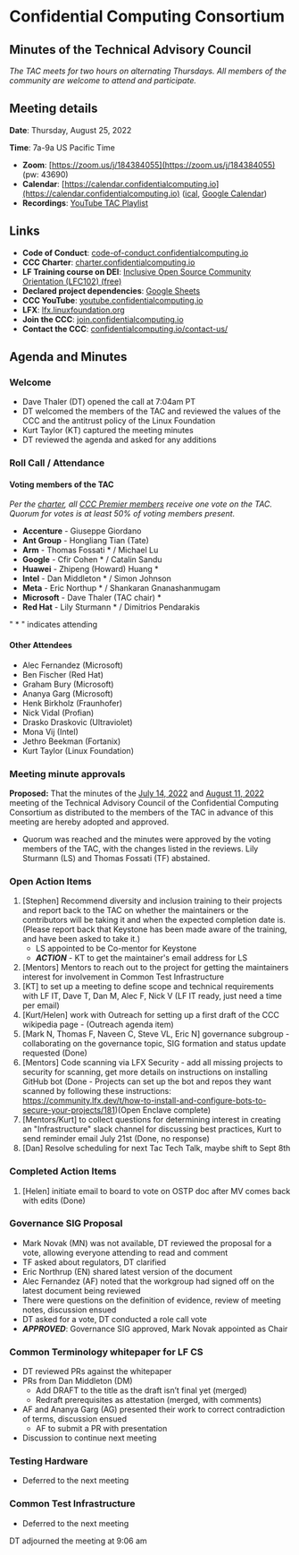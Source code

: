 # Confidential Computing Consortium 
## Minutes of the Technical Advisory Council 

*The TAC meets for two hours on alternating Thursdays. All members of the community are welcome to attend and participate.*

## Meeting details

**Date**: Thursday, August 25, 2022

**Time**: 7a-9a US Pacific Time

* **Zoom**: [https://zoom.us/j/184384055](https://zoom.us/j/184384055) (pw: 43690)
* **Calendar**: [https://calendar.confidentialcomputing.io](https://calendar.confidentialcomputing.io) ([ical](https://calendar.google.com/calendar/ical/c_c0pcihr7n2n1k3a38i32d9ag10%40group.calendar.google.com/public/basic.ics), [Google Calendar](https://calendar.google.com/calendar/u/0/r?cid=c_c0pcihr7n2n1k3a38i32d9ag10@group.calendar.google.com))
* **Recordings**: [YouTube TAC Playlist](https://www.youtube.com/playlist?list=PLmfkUJc39uMjaB_I1dYW72I44kr9QzG_B)

## Links

* **Code of Conduct**: [code-of-conduct.confidentialcomputing.io](https://code-of-conduct.confidentialcomputing.io)
* **CCC Charter**: [charter.confidentialcomputing.io](https://charter.confidentialcomputing.io)
* **LF Training course on DEI**: [Inclusive Open Source Community Orientation (LFC102) (free)](https://training.linuxfoundation.org/training/inclusive-open-source-community-orientation-lfc102/)
* **Declared project dependencies**: [Google Sheets](https://docs.google.com/spreadsheets/d/1UKnbbGWXYLjnPZsox3zmYo59nv3XSXjePfas5E2fER0/edit#gid=0)
* **CCC YouTube**: [youtube.confidentialcomputing.io](https://youtube.confidentialcomputing.io)
* **LFX**: [lfx.linuxfoundation.org](https://lfx.linuxfoundation.org)
* **Join the CCC**: [join.confidentialcomputing.io](https://join.confidentialcomputing.io)
* **Contact the CCC**: [confidentialcomputing.io/contact-us/](https://confidentialcomputing.io/contact-us/)

## Agenda and Minutes

### Welcome
* Dave Thaler (DT) opened the call at 7:04am PT
* DT welcomed the members of the TAC and reviewed the values of the CCC and the antitrust policy of the Linux Foundation 
* Kurt Taylor (KT) captured the meeting minutes
* DT reviewed the agenda and asked for any additions

### Roll Call / Attendance
#### Voting members of the TAC

*Per the [charter](https://charter.confidentialcomputing.io), all [CCC Premier members](https://confidentialcomputing.io/members/) receive one vote on the TAC. Quorum for votes is at least 50% of voting members present.*

* **Accenture** - Giuseppe Giordano
* **Ant Group** - Hongliang Tian (Tate) 
* **Arm** - Thomas Fossati * / Michael Lu
* **Google** - Cfir Cohen * / Catalin Sandu
* **Huawei** - Zhipeng (Howard) Huang *
* **Intel** - Dan Middleton * / Simon Johnson
* **Meta** - Eric Northup * / Shankaran Gnanashanmugam
* **Microsoft** - Dave Thaler (TAC chair) *
* **Red Hat** - Lily Sturmann * / Dimitrios Pendarakis

" * " indicates attending

#### Other Attendees
* Alec Fernandez (Microsoft)
* Ben Fischer (Red Hat)
* Graham Bury (Microsoft)
* Ananya Garg (Microsoft)
* Henk Birkholz (Fraunhofer)
* Nick Vidal (Profian)
* Drasko Draskovic (Ultraviolet)
* Mona Vij (Intel)
* Jethro Beekman (Fortanix)
* Kurt Taylor (Linux Foundation)

### Meeting minute approvals
**Proposed:** That the minutes of the [July 14, 2022](../2022-07-14/TAC_Minutes-2022-07-14.md) and [August 11, 2022](../2022-08-11/TAC_Minutes-2022-08-11.md) meeting of the Technical Advisory Council of the Confidential Computing Consortium as distributed to the members of the TAC in advance of this meeting are hereby adopted and approved.

 * Quorum was reached and the minutes were approved by the voting members of the TAC, with the changes listed in the reviews. Lily Sturmann (LS) and Thomas Fossati (TF) abstained.
 
### Open Action Items
1. [Stephen] Recommend diversity and inclusion training to their projects and report back to the TAC on whether the maintainers or the contributors will be taking it and when the expected completion date is.
(Please report back that Keystone has been made aware of the training, and have been asked to take it.) 
	* LS appointed to be Co-mentor for Keystone
	* ***ACTION*** - KT to get the maintainer's email address for LS
2. [Mentors] Mentors to reach out to the project for getting the maintainers interest for involvement in Common Test Infrastructure
1. [KT] to set up a meeting to define scope and technical requirements with LF IT, Dave T, Dan M, Alec F, Nick V (LF IT ready, just need a time per email)
1. [Kurt/Helen] work with Outreach for setting up a first draft of the CCC wikipedia page - (Outreach agenda item)
1. [Mark N, Thomas F, Naveen C, Steve VL, Eric N] governance subgroup - collaborating on the governance topic, SIG formation and status update requested (Done)
1. [Mentors] Code scanning via LFX Security - add all missing projects to security for scanning, get more details on instructions on installing GitHub bot (Done - Projects can set up the bot and repos they want scanned by following these instructions: https://community.lfx.dev/t/how-to-install-and-configure-bots-to-secure-your-projects/181)(Open Enclave complete)
1. [Mentors/Kurt] to collect questions for determining interest in creating an "Infrastructure" slack channel for discussing best practices, Kurt to send reminder email July 21st (Done, no response)
2. [Dan] Resolve scheduling for next Tac Tech Talk, maybe shift to Sept 8th

### Completed Action Items
1. [Helen] initiate email to board to vote on OSTP doc after MV comes back with edits (Done)

### Governance SIG Proposal
* Mark Novak (MN) was not available, DT reviewed the proposal for a vote, allowing everyone attending to read and comment
* TF asked about regulators, DT clarified
* Eric Northrup (EN) shared latest version of the document
* Alec Fernandez (AF) noted that the workgroup had signed off on the latest document being reviewed
* There were questions on the definition of evidence, review of meeting notes, discussion ensued
* DT asked for a vote, DT conducted a role call vote 
* ***APPROVED***: Governance SIG approved, Mark Novak appointed as Chair

### Common Terminology whitepaper for LF CS
* DT reviewed PRs against the whitepaper
* PRs from Dan Middleton (DM)
	* Add DRAFT to the title as the draft isn’t final yet (merged)
	* Redraft prerequisites as attestation (merged, with comments)
* AF and Ananya Garg (AG) presented their work to correct contradiction of terms, discussion ensued
  * AF to submit a PR with presentation
* Discussion to continue next meeting

### Testing Hardware 
* Deferred to the next meeting

### Common Test Infrastructure
* Deferred to the next meeting

DT adjourned the meeting at 9:06 am
